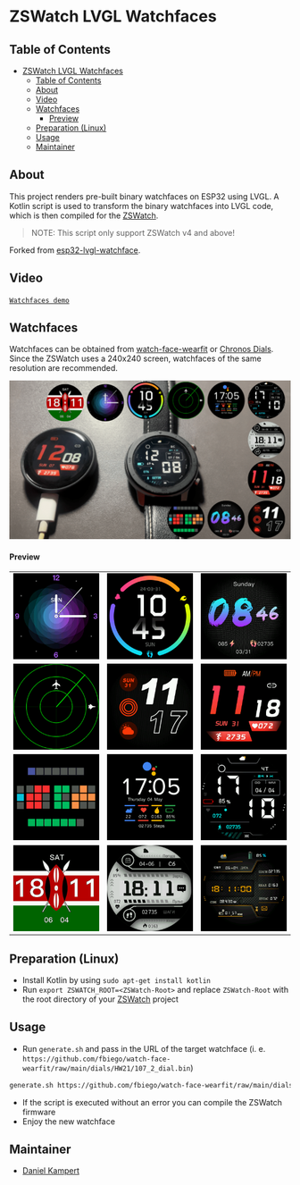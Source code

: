 # ZSWatch LVGL Watchfaces

## Table of Contents

- [ZSWatch LVGL Watchfaces](#zswatch-lvgl-watchfaces)
  - [Table of Contents](#table-of-contents)
  - [About](#about)
  - [Video](#video)
  - [Watchfaces](#watchfaces)
      - [Preview](#preview)
  - [Preparation (Linux)](#preparation-linux)
  - [Usage](#usage)
  - [Maintainer](#maintainer)

## About

This project renders pre-built binary watchfaces on ESP32 using LVGL. A Kotlin script is used to transform the binary watchfaces into LVGL code, which is then compiled for the [ZSWatch](https://github.com/jakkra/ZSWatch).

> NOTE: This script only support ZSWatch v4 and above!

Forked from [esp32-lvgl-watchface](https://github.com/fbiego/esp32-lvgl-watchface).

## Video

[`Watchfaces demo`](https://youtu.be/lvRsTp9v6_k)

## Watchfaces

Watchfaces can be obtained from [watch-face-wearfit](https://github.com/fbiego/watch-face-wearfit) or [Chronos Dials](https://chronos.ke/dials). Since the ZSWatch uses a 240x240 screen, watchfaces of the same resolution are recommended.

!["LVGL watchface"](esp32_lvgl_watchface.png "watchface") 

#### Preview

| | | |
| -- | -- | -- |
| !["Analog"](previews/75_2_dial/watchface.png "75_2_dial") | !["Shadow"](previews/34_2_dial/watchface.png "34_2_dial") | !["Blue"](previews/79_2_dial/watchface.png "79_2_dial") |
| !["Radar"](previews/radar/watchface.png "radar") | !["Outline"](previews/116_2_dial/watchface.png "116_2_dial") | !["Red"](previews/756_2_dial/watchface.png "756_2_dial") |
| !["Tix"](previews/tix_resized/watchface.png "tix_resized") | !["Pixel"](previews/pixel_resized/watchface.png "pixel_resized") | !["Smart"](previews/smart_resized/watchface.png "smart_resized") |
| !["Kenya"](previews/kenya/watchface.png "kenya") | !["B & W"](previews/b_w_resized/watchface.png "b_w_resized") | !["WFB"](previews/wfb_resized/watchface.png "wfb_resized") |

## Preparation (Linux)

- Install Kotlin by using `sudo apt-get install kotlin`
- Run `export ZSWATCH_ROOT=<ZSWatch-Root>` and replace `ZSWatch-Root` with the root directory of your [ZSWatch](https://github.com/jakkra/ZSWatch) project

## Usage

- Run `generate.sh` and pass in the URL of the target watchface (i. e. `https://github.com/fbiego/watch-face-wearfit/raw/main/dials/HW21/107_2_dial.bin`)

```sh
generate.sh https://github.com/fbiego/watch-face-wearfit/raw/main/dials/HW21/107_2_dial.bin
```

- If the script is executed without an error you can compile the ZSWatch firmware
- Enjoy the new watchface


## Maintainer

- [Daniel Kampert](mailto:daniel.kameprt@kampis-elektroecke.de)
